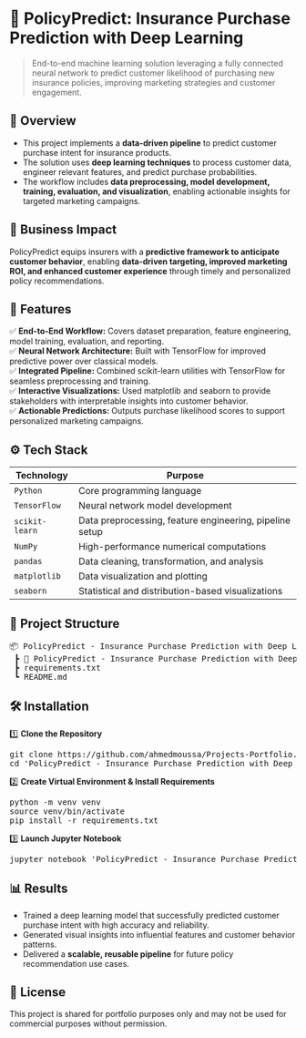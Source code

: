 # 📌 PolicyPredict: Insurance Purchase Prediction with Deep Learning
> End-to-end machine learning solution leveraging a fully connected neural network to predict customer likelihood of purchasing new insurance policies, improving marketing strategies and customer engagement.


## 📖 Overview
- This project implements a **data-driven pipeline** to predict customer purchase intent for insurance products.
- The solution uses **deep learning techniques** to process customer data, engineer relevant features, and predict purchase probabilities.
- The workflow includes **data preprocessing, model development, training, evaluation, and visualization**, enabling actionable insights for targeted marketing campaigns.


## 🏢 Business Impact
PolicyPredict equips insurers with a **predictive framework to anticipate customer behavior**, enabling **data-driven targeting, improved marketing ROI, and enhanced customer experience** through timely and personalized policy recommendations.


## 🚀 Features
✅ **End-to-End Workflow:** Covers dataset preparation, feature engineering, model training, evaluation, and reporting.  
✅ **Neural Network Architecture:** Built with TensorFlow for improved predictive power over classical models.  
✅ **Integrated Pipeline:** Combined scikit-learn utilities with TensorFlow for seamless preprocessing and training.  
✅ **Interactive Visualizations:** Used matplotlib and seaborn to provide stakeholders with interpretable insights into customer behavior.  
✅ **Actionable Predictions:** Outputs purchase likelihood scores to support personalized marketing campaigns.  


## ⚙️ Tech Stack
| Technology     | Purpose                                                 |
| -------------- | ------------------------------------------------------- |
| `Python`       | Core programming language                               |
| `TensorFlow`   | Neural network model development                        |
| `scikit-learn` | Data preprocessing, feature engineering, pipeline setup |
| `NumPy`        | High-performance numerical computations                 |
| `pandas`       | Data cleaning, transformation, and analysis             |
| `matplotlib`   | Data visualization and plotting                         |
| `seaborn`      | Statistical and distribution-based visualizations       |


## 📂 Project Structure
<pre>
📦 PolicyPredict - Insurance Purchase Prediction with Deep Learning
 ┣ 📜 PolicyPredict - Insurance Purchase Prediction with Deep Learning.ipynb    # Main notebook (data preprocessing, model training, evaluation)
 ┣ requirements.txt
 ┗ README.md
</pre>


## 🛠️ Installation
1️⃣ **Clone the Repository**
<pre>
git clone https://github.com/ahmedmoussa/Projects-Portfolio.git
cd 'PolicyPredict - Insurance Purchase Prediction with Deep Learning'
</pre>

2️⃣ **Create Virtual Environment & Install Requirements**
<pre>
python -m venv venv
source venv/bin/activate
pip install -r requirements.txt
</pre>

3️⃣ **Launch Jupyter Notebook**
<pre>
jupyter notebook 'PolicyPredict - Insurance Purchase Prediction with Deep Learning.ipynb'
</pre>


## 📊 Results
- Trained a deep learning model that successfully predicted customer purchase intent with high accuracy and reliability.
- Generated visual insights into influential features and customer behavior patterns.
- Delivered a **scalable, reusable pipeline** for future policy recommendation use cases.


## 📝 License
This project is shared for portfolio purposes only and may not be used for commercial purposes without permission.